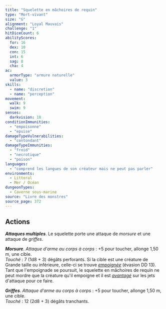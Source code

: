 ```yaml
---
title: "Squelette en mâchoires de requin"
type: "Mort-vivant"
size: "G"
alignment: "Loyal Mauvais"
challenge: "1"
hitDiceCount: 6
abilityScores:
  for: 16
  dex: 10
  con: 15
  int: 6
  sag: 8
  cha: 4
ac: 
  armorType: "armure naturelle"
  value: 3
skills: 
  - name: "discretion"
  - name: "perception"
movement: 
  walk: 9
  swim: 9
senses: 
  darkvision: 18
conditionImmunities: 
  - "empoisonne"
  - "epuise"
damageTypeVulnerabilities: 
  - "contondant"
damageTypeImmunities: 
  - "froid"
  - "necrotique"
  - "poison"
languages: 
  - "comprend les langues de son créateur mais ne peut pas parler"
environments:
  - Littoral
  - Mer / Océan
dungeonTypes:
  - Caverne sous-marine
source: "Livre des monstres"
source_page: 372
---
```

## Actions
_**Attaques multiples**_. Le squelette porte une attaque de _morsure_ et une attaque de _griffes_.

_**Morsure**_. _Attaque d'arme au corps à corps_ : +5 pour toucher, allonge 1,50 m, une cible.  
_Touché_ : 7 (1d8 + 3) dégâts perforants. Si la cible est une créature de Grande taille ou inférieure, celle-ci se trouve [_empoignée_](/gerer-la-sante-du-personnage/#empoigne) (évasion DD 13). Tant que l'empoignade se poursuit, le squelette en mâchoires de requin ne peut mordre que la créature qu'il empoigne et il est [_avantagé_](/utiliser-les-caracteristiques/#avantage-et-desavantage) sur les jets d'attaque pour ce faire.

_**Griffes**_. _Attaque d'arme au corps à corps_ : +5 pour toucher, allonge 1,50 m, une cible.  
_Touché_ : 12 (2d8 + 3) dégâts tranchants.
